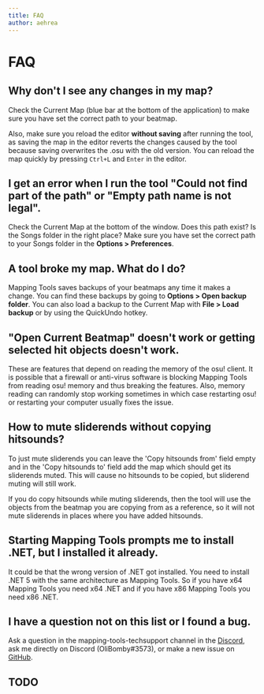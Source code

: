 ```yaml
---
title: FAQ
author: aehrea
---
```


# FAQ

## Why don't I see any changes in my map?

Check the Current Map (blue bar at the bottom of the application) to make sure you have set the correct path to your beatmap.

Also, make sure you reload the editor **without saving** after running the tool, as saving the map in the editor reverts the changes caused by the tool because saving overwrites the .osu with the old version. You can reload the map quickly by pressing `Ctrl+L` and `Enter` in the editor.

## I get an error when I run the tool "Could not find part of the path" or "Empty path name is not legal".

Check the Current Map at the bottom of the window. Does this path exist? Is the Songs folder in the right place? Make sure you have set the correct path to your Songs folder in the **Options > Preferences**.

## A tool broke my map. What do I do?

Mapping Tools saves backups of your beatmaps any time it makes a change. You can find these backups by going to **Options > Open backup folder**. You can also load a backup to the Current Map with **File > Load backup** or by using the QuickUndo hotkey.

## "Open Current Beatmap" doesn't work or getting selected hit objects doesn't work.

These are features that depend on reading the memory of the osu! client. It is possible that a firewall or anti-virus software is blocking Mapping Tools from reading osu! memory and thus breaking the features. Also, memory reading can randomly stop working sometimes in which case restarting osu! or restarting your computer usually fixes the issue.

## How to mute sliderends without copying hitsounds?

To just mute sliderends you can leave the 'Copy hitsounds from' field empty and in the 'Copy hitsounds to' field add the map which should get its sliderends muted. This will cause no hitsounds to be copied, but sliderend muting will still work.

If you do copy hitsounds while muting sliderends, then the tool will use the objects from the beatmap you are copying from as a reference, so it will not mute sliderends in places where you have added hitsounds.

## Starting Mapping Tools prompts me to install .NET, but I installed it already.

It could be that the wrong version of .NET got installed. You need to install .NET 5 with the same architecture as Mapping Tools. So if you have x64 Mapping Tools you need x64 .NET and if you have x86 Mapping Tools you need x86 .NET.

## I have a question not on this list or I found a bug.

Ask a question in the mapping-tools-techsupport channel in the [Discord](https://discord.gg/YfjKN2yjQV), ask me directly on Discord (OliBomby#3573), or make a new issue on [GitHub](https://github.com/OliBomby/Mapping_Tools/issues).

## TODO
